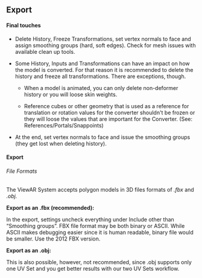 ## Export

#### Final touches

* Delete History, Freeze Transformations, set vertex normals to face and assign smoothing groups \(hard, soft edges\). Check for mesh issues with available clean up tools.

* Some History, Inputs and Transformations can have an impact on how the model is converted. For that reason it is recommended to delete the history and freeze all transformations. There are exceptions, though.

  * When a model is animated, you can only delete non-deformer history or you will loose skin weights.

  * Reference cubes or other geometry that is used as a reference for translation or rotation values for the converter shouldn't be frozen or they will loose the values that are important for the Converter. \(See: References/Portals/Snappoints\)

* At the end, set vertex normals to face and issue the smoothing groups \(they get lost when deleting history\).


#### Export

###### File Formats

The ViewAR System accepts polygon models in 3D files formats of _.fbx_ and _.obj._

**Export as an .fbx \(recommended\):**

In the export, settings uncheck everything under Include other than “Smoothing groups”. FBX file format may be both binary or ASCII. While ASCII makes debugging easier since it is human readable, binary file would be smaller. Use the 2012 FBX version.

**Export as an .obj:**

This is also possible, however, not recommended, since .obj supports only one UV Set and you get better results with our two UV Sets workflow.


